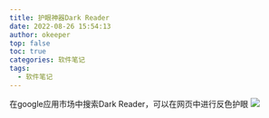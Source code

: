 ```yaml
---
title: 护眼神器Dark Reader
date: 2022-08-26 15:54:13
author: okeeper
top: false
toc: true
categories: 软件笔记
tags:
  - 软件笔记
---
```


在google应用市场中搜索Dark Reader，可以在网页中进行反色护眼
![](https://okeeper-blog-images.oss-cn-hangzhou.aliyuncs.com/images/getImage-20220825182956835.png)